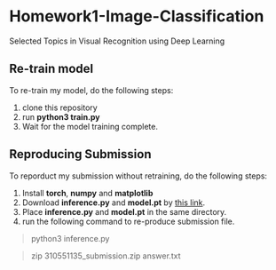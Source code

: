 # Homework1-Image-Classification
Selected Topics in Visual Recognition using Deep Learning

## Re-train model
To re-train my model, do the following steps:
1. clone this repository
2. run **python3 train.py**
3. Wait for the model training complete.

## Reproducing Submission
To reporduct my submission without retraining, do the following steps:
1. Install **torch**, **numpy** and **matplotlib**
2. Download **inference.py** and **model.pt** by [this link](https://drive.google.com/drive/folders/1wtAgh4C-B7gIhes0MzAKbakclJ8FRcvZ?usp=sharing).
3. Place **inference.py** and **model.pt** in the same directory.
4. run the following command to re-produce submission file.
> python3 inference.py

> zip 310551135_submission.zip answer.txt
